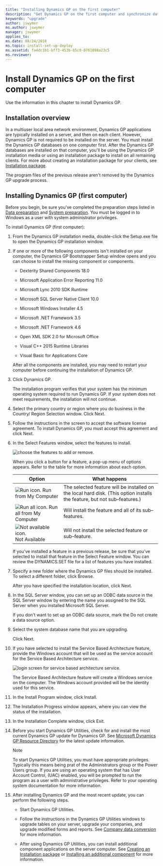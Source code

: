 ```yaml
---
title: "Installing Dynamics GP on the first computer"
description: "Get Dynamics GP on the first computer and synchronize data with the server."
keywords: "upgrade"
author: jswymer
ms.author: jswymer
manager: jswymer
applies_to: 
ms.date: 08/24/2018
ms.topic: install-set-up-deploy
ms.assetid: fa4dc1b1-bff3-453b-b5c0-0761098a23c5
ms.reviewer: 
---
```


# Install Dynamics GP on the first computer

Use the information in this chapter to install Dynamics GP.  

## Installation overview

In a multiuser local area network environment, Dynamics GP applications are typically installed on a server, and then on each client. However, Dynamics GP is not required to be installed on the server. You must install the Dynamics GP databases on one computer first. After the Dynamics GP databases are installed on that computer, you'll be using the Dynamics GP installation media or using an installation package to install on all remaining clients. For more about creating an installation package for your clients, see [Installation package](installation-package.md).

The program files of the previous release aren't removed by the Dynamics GP upgrade process.

## Installing Dynamics GP (first computer)

Before you begin, be sure you've completed the preparation steps listed in [Data preparation](data-preparation.md) and [System preparation](system-preparation.md). You must be logged in to Windows as a user with system administrator privileges.

To install Dynamics GP (first computer):

1. From the Dynamics GP installation media, double-click the Setup.exe file to open the Dynamics GP installation window.

2. If one or more of the following components isn't installed on your computer, the Dynamics GP Bootstrapper Setup window opens and you can choose to install the missing component or components.

    - Dexterity Shared Components 18.0

    - Microsoft Application Error Reporting 11.0

    - Microsoft Lync 2010 SDK Runtime

    - Microsoft SQL Server Native Client 10.0

    - Microsoft Windows Installer 4.5

    - Microsoft .NET Framework 3.5

    - Microsoft .NET Framework 4.6

    - Open XML SDK 2.0 for Microsoft Office

    - Visual C++ 2015 Runtime Libraries

    - Visual Basic for Applications Core

    After all the components are installed, you may need to restart your computer before continuing the installation of Dynamics GP.

3. Click Dynamics GP.

    The installation program verifies that your system has the minimum operating system required to run Dynamics GP. If your system does not meet requirements, the installation will not continue.

4. Select the primary country or region where you do business in the Country/ Region Selection window. Click Next.

5. Follow the instructions in the screen to accept the software license agreement. To install Dynamics GP, you must accept this agreement and click Next.

6. In the Select Features window, select the features to install.

    ![choose the features to add or remove.](media/add-remove-features.png "Feature selector")  

    When you click a button for a feature, a pop-up menu of options appears. Refer to the table for more information about each option.

    | Option      | What happens          |
    |-------------|-----------------------|
    | ![Run icon.](media/installed-component.png "Component icon") Run from My Computer      | The selected feature will be installed on the local hard disk. (This option installs the feature, but not sub–features.) |
    | ![Run all icon.](media/installed-component.png "Component icon") Run all from My Computer       | Will install the feature and all of its sub–features.|
    | ![Not available icon.](media/not-installed-component.png "Component icon") Not Available | Will not install the selected feature or sub–feature.|  

    If you've installed a feature in a previous release, be sure that you've selected to install that feature in the Select Feature window. You can review the DYNAMICS.SET file for a list of features you have installed.  

7. Specify a new folder where the Dynamics GP files should be installed. To select a different folder, click Browse.

    After you have specified the installation location, click Next.

8. In the SQL Server window, you can set up an ODBC data source in the SQL Server window by entering the name you assigned to the SQL Server when you installed Microsoft SQL Server.

    If you don't want to set up an ODBC data source, mark the Do not create a data source option.

9. Select the system database name that you are upgrading.

    Click Next.

10. If you have selected to install the Service Based Architecture feature, provide the Windows account that will be used as the service account for the Service Based Architecture service.

    ![login screen for service based architecture service.](media/service-based-architecture-login.png "Login screen")  

    The Service Based Architecture feature will create a Windows service on the computer. The Windows account provided will be the identity used for this service.

11. In the Install Program window, click Install.

12. The Installation Progress window appears, where you can view the status of the installation.

13. In the Installation Complete window, click Exit.

14. Before you start Dynamics GP Utilities, check for and install the most current Dynamics GP update for Dynamics GP. See [Microsoft Dynamics GP Resource Directory](../resources.md) for the latest update information.

    > [!NOTE]
    > To start Dynamics GP Utilities, you must have appropriate privileges. Typically this means being prat of the Administrators group or the Power Users group. If you are using an operating system that has User Account Control, (UAC) enabled, you will be prompted to run the program as a user with administrative privileges. Refer to your operating system documentation for more information.  

15. After installing Dynamics GP and the most recent update, you can perform the following steps.

    - Start Dynamics GP Utilities.

    - Follow the instructions in the Dynamics GP Utilities windows to upgrade tables on your server, upgrade your companies, and upgrade modified forms and reports. See [Company data conversion](company-data-conversion.md) for more information.

    - After using Dynamics GP Utilities, you can install additional component applications on the server computer. See [Creating an Installation package](installation-package.md) or [Installing an additional component](additional-features-and-components-upgrade.md) for more information.  
